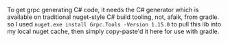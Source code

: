 To get grpc generating C# code, it needs the C# generator which is available on traditional nuget-style C# build tooling, not, afaik, from gradle.
so I used `nuget.exe install Grpc.Tools -Version 1.15.0` to pull this lib into my local nuget cache, then simply copy-paste'd it here for use with gradle.